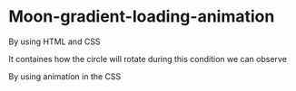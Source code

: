 # Moon-gradient-loading-animation

By using HTML and CSS 

It containes how the circle will rotate during this condition we can observe

By using animation in the CSS 
